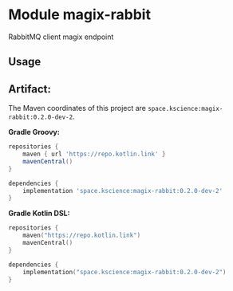 # Module magix-rabbit

RabbitMQ client magix endpoint

## Usage

## Artifact:

The Maven coordinates of this project are `space.kscience:magix-rabbit:0.2.0-dev-2`.

**Gradle Groovy:**
```groovy
repositories {
    maven { url 'https://repo.kotlin.link' }
    mavenCentral()
}

dependencies {
    implementation 'space.kscience:magix-rabbit:0.2.0-dev-2'
}
```
**Gradle Kotlin DSL:**
```kotlin
repositories {
    maven("https://repo.kotlin.link")
    mavenCentral()
}

dependencies {
    implementation("space.kscience:magix-rabbit:0.2.0-dev-2")
}
```

